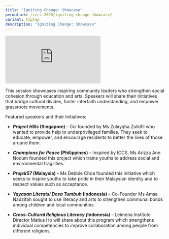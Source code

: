 ```yaml
---
title: "Igniting Change: Showcase"
permalink: /iccs-2025/igniting-change-showcase/
variant: tiptap
description: "Igniting Change: Showcase"
---
```

<div class="iframe-wrapper">
<iframe allowfullscreen="true" frameborder="0" src="https://www.youtube.com/embed/aTwtKMrCtT4?si=DaotD9Ccs-9M1F2L"></iframe>
</div>
<p>This session showcases inspiring community leaders who strengthen social
cohesion through education and arts. Speakers will share their initiatives
that bridge cultural divides, foster interfaith understanding, and empower
grassroots movements.</p>
<p>Featured speakers and their Initiatives:</p>
<ul data-tight="true" class="tight">
<li>
<p><strong><em>Project Hills</em> (Singapore) </strong>– Co-founded by Ms
Zulayqha Zulkifli who wanted to provide help to underprivileged families.
They seek to educate, empower, and encourage residents to better the lives
of those around them.</p>
</li>
<li>
<p><strong><em>Champions for Peace </em>(Philippines)<em> </em></strong><em>– </em>Inspired
by ICCS, Ms Arizza Ann Nocum founded this project which trains youths to
address social and environmental fragilities.</p>
</li>
<li>
<p><strong><em>Projek57</em> (Malaysia) </strong>– Ms Debbie Choa founded
this initiative which seeks to inspire youths to take pride in their Malaysian
identity and to respect values such as acceptance.</p>
</li>
<li>
<p><strong><em>Yayasan Literatsi Desa Tumbuh</em> (Indonesia) </strong>–
Co-Founder Ms Amsa Nadzifah sought to use literacy and arts to strengthen
communal bonds among children and local communities.</p>
</li>
<li>
<p><strong><em>Cross-Cultural Religious Literacy (</em>Indonesia<em>) </em></strong>–
Leimena Institute Director Matius Ho will share about this program which
strengthens individual competencies to improve collaboration among people
from different religions.</p>
</li>
</ul>
<p></p>